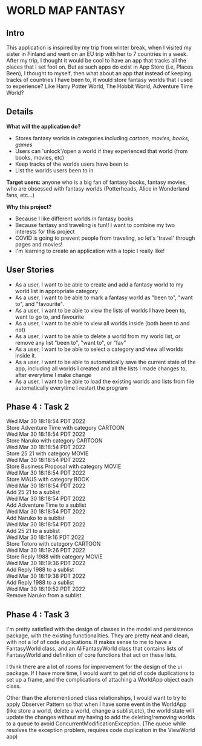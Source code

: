 # WORLD MAP FANTASY

## Intro

This application is inspired by my trip from winter break, when I visited my 
sister in Finland and went on an EU trip with her to 7 countries in a week. After my trip,
I thought it would be cool to have an app that tracks all the places that I set foot on.
But as such apps do exist in App Store (i.e, Places Been), I thought to myself, then what about an 
app that instead of keeping tracks of countries I have been to, it would store fantasy worlds that I
used to experience? Like Harry Potter World, The Hobbit World, Adventure Time World?

## Details

**What will the application do?**
- Stores fantasy worlds in categories including *cartoon, movies, books, games*
- Users can 'unlock'/open a world if they experienced that world (from books, movies, etc)
- Keep tracks of the worlds users have been to
- List the worlds users been to in 

**Target users:** anyone who is a big fan of fantasy books, fantasy movies, who are obsessed with 
fantasy worlds (Potterheads, Alice in Wonderland fans, etc...)

**Why this project?**
- Because I like different worlds in fantasy books
- Because fantasy and traveling is fun!! I want to combine my two interests for this project
- COVID is going to prevent people from traveling, so let's 'travel' through pages and movies!
- I'm learning to create an application with a topic I really like!

## User Stories
- As a user, I want to be able to create and add a fantasy world to my world list in appropriate category
- As a user, I want to be able to mark a fantasy world as "been to", "want to", and "favourite".
- As a user, I want to be able to view the lists of worlds I have been to, want to go to, and favourite 
- As a user, I want to be able to view all worlds inside (both been to and not) 
- As a user, I want to be able to delete a world from my world list, or remove any list "been to", "want to", or "fav"
- As a user, I want to be able to select a category and view all worlds inside it. 
- As a user, I want to be able to automatically save the current state of the app, including all worlds I created and
all the lists I made changes to, after everytime I make change
- As a user, I want to be able to load the existing worlds and lists from file automatically everytime I restart
the program

## Phase 4 : Task 2
Wed Mar 30 18:18:54 PDT 2022 \
Store Adventure Time with category CARTOON \
Wed Mar 30 18:18:54 PDT 2022 \
Store Naruko with category CARTOON \
Wed Mar 30 18:18:54 PDT 2022 \
Store 25 21 with category MOVIE \
Wed Mar 30 18:18:54 PDT 2022 \
Store Business Proposal with category MOVIE \
Wed Mar 30 18:18:54 PDT 2022 \
Store MAUS with category BOOK \
Wed Mar 30 18:18:54 PDT 2022 \
Add 25 21 to a sublist \
Wed Mar 30 18:18:54 PDT 2022 \
Add Adventure Time to a sublist \
Wed Mar 30 18:18:54 PDT 2022 \
Add Naruko to a sublist \
Wed Mar 30 18:18:54 PDT 2022 \
Add 25 21 to a sublist \
Wed Mar 30 18:19:16 PDT 2022 \
Store Totoro with category CARTOON \
Wed Mar 30 18:19:26 PDT 2022 \
Store Reply 1988 with category MOVIE \
Wed Mar 30 18:19:36 PDT 2022 \
Add Reply 1988 to a sublist \
Wed Mar 30 18:19:38 PDT 2022 \
Add Reply 1988 to a sublist \
Wed Mar 30 18:19:52 PDT 2022 \
Remove Naruko from a sublist

## Phase 4 : Task 3
I'm pretty satisfied with the design of classes in the model and persistence package, with the existing functionalities.
They are pretty neat and clean, with not a lof of code duplications. It makes sense to me to have a FantasyWorld class, 
and an AllFantasyWorld class that contains lists of FantasyWorld and definition of core functions that act on these 
lists.

I think there are a lot of rooms for improvement for the design of the ui package. If I have more time, I would want to get rid of code duplications to set up a frame, and the complications of attaching a WorldApp object each class.

Other than the aforementioned class relationships, I would want to try to apply Observer Pattern so that when I have some event in the WorldApp (like store a world, delete a world, change a sublist,etc), the world state will update the changes without my having to add the deleting/removing worlds to
a queue to avoid ConcurrentModificationException. (The queue while resolves the exception problem, requires code 
duplication in the ViewWorld app)
